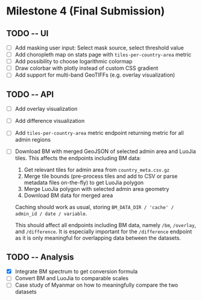 # Milestone 4 (Final Submission)

## TODO -- UI

- [ ] Add masking user input: Select mask source, select threshold value
- [ ] Add choropleth map on stats page with `tiles-per-country-area` metric
- [ ] Add possibility to choose logarithmic colormap
- [ ] Draw colorbar with plotly instead of custom CSS gradient
- [ ] Add support for multi-band GeoTIFFs (e.g. overlay visualization)

## TODO -- API

- [ ] Add overlay visualization
- [ ] Add difference visualization
- [ ] Add `tiles-per-country-area` metric endpoint returning metric for all admin regions
- [ ] Download BM with merged GeoJSON of selected admin area and LuoJia tiles. This affects the
  endpoints including BM data:
  1. Get relevant tiles for admin area from `country_meta.csv.gz`
  2. Merge tile bounds (pre-process tiles and add to CSV or parse metadata files on-the-fly) to get
     LuoJia polygon
  3. Merge LuoJia polygon with selected admin area geometry
  4. Download BM data for merged area

  Caching should work as usual, storing `BM_DATA_DIR / 'cache' / admin_id / date / variable`.

  This should affect all endpoints including BM data, namely `/bm`, `/overlay`, and `/difference`.
  It is especially important for the `/difference` endpoint as it is only meaningful for overlapping
  data between the datasets.

## TODO -- Analysis

- [x] Integrate BM spectrum to get conversion formula
- [ ] Convert BM and LuoJia to comparable scales
- [ ] Case study of Myanmar on how to meaningfully compare the two datasets
